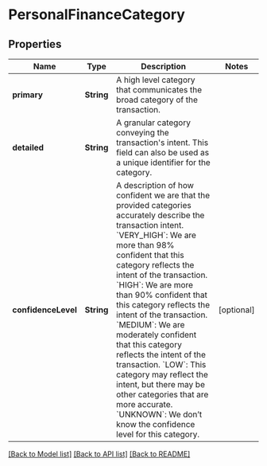 # PersonalFinanceCategory

## Properties
Name | Type | Description | Notes
------------ | ------------- | ------------- | -------------
**primary** | **String** | A high level category that communicates the broad category of the transaction. | 
**detailed** | **String** | A granular category conveying the transaction&#39;s intent. This field can also be used as a unique identifier for the category. | 
**confidenceLevel** | **String** | A description of how confident we are that the provided categories accurately describe the transaction intent.  &#x60;VERY_HIGH&#x60;: We are more than 98% confident that this category reflects the intent of the transaction. &#x60;HIGH&#x60;: We are more than 90% confident that this category reflects the intent of the transaction. &#x60;MEDIUM&#x60;: We are moderately confident that this category reflects the intent of the transaction. &#x60;LOW&#x60;: This category may reflect the intent, but there may be other categories that are more accurate. &#x60;UNKNOWN&#x60;: We don’t know the confidence level for this category. | [optional] 

[[Back to Model list]](../README.md#documentation-for-models) [[Back to API list]](../README.md#documentation-for-api-endpoints) [[Back to README]](../README.md)


